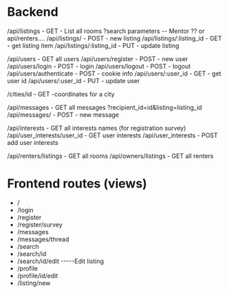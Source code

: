 # Backend 
/api/listings - GET - List all rooms ?search parameters -- Mentor ?? or api/renters....
/api/listings/ - POST - new listing
/api/listings/:listing_id - GET - get listing item
/api/listings/:listing_id - PUT - update listing


/api/users - GET all users
/api/users/register - POST - new user
/api/users/login - POST - login
/api/users/logout - POST - logout
/api/users/authenticate - POST - cookie info
/api/users/:user_id - GET - get user id
/api/users/:user_id - PUT - update user

/cities/id - GET -coordinates for a city

/api/messages - GET all messages ?recipient_id=id&listing=listing_id
/api/messages/ - POST - new message

/api/interests - GET all interests names (for registration survey)
/api/user_interests/user_id - GET user interests
/api/user_interests - POST add user interests

/api/renters/listings -  GET all rooms
/api/owners/listings - GET all renters

# Frontend routes (views)

- /
- /login
- /register
- /register/survey
- /messages
- /messages/thread
- /search
- /search/id
- /search/id/edit -----Edit listing
- /profile
- /profile/id/edit
- /listing/new